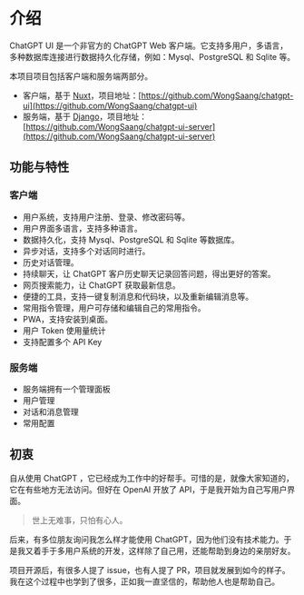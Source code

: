 # 介绍

ChatGPT UI 是一个非官方的 ChatGPT Web 客户端。它支持多用户，多语言，多种数据库连接进行数据持久化存储，例如：Mysql、PostgreSQL 和 Sqlite 等。

本项目项目包括客户端和服务端两部分。

- 客户端，基于 [Nuxt](https://nuxt.com/)，项目地址：[https://github.com/WongSaang/chatgpt-ui](https://github.com/WongSaang/chatgpt-ui)
- 服务端，基于 [Django](https://djangoproject.com/)，项目地址：[https://github.com/WongSaang/chatgpt-ui-server](https://github.com/WongSaang/chatgpt-ui-server)


## 功能与特性

### 客户端
- 用户系统，支持用户注册、登录、修改密码等。
- 用户界面多语言，支持多种语言。
- 数据持久化，支持 Mysql、PostgreSQL 和 Sqlite 等数据库。
- 异步对话，支持多个对话同时进行。
- 历史对话管理。
- 持续聊天，让 ChatGPT 客户历史聊天记录回答问题，得出更好的答案。
- 网页搜索能力，让 ChatGPT 获取最新信息。
- 便捷的工具，支持一键复制消息和代码块，以及重新编辑消息等。
- 常用指令管理，用户可存储和编辑自己的常用指令。
- PWA，支持安装到桌面。
- 用户 Token 使用量统计
- 支持配置多个 API Key

### 服务端
- 服务端拥有一个管理面板
- 用户管理
- 对话和消息管理
- 常用配置


## 初衷

自从使用 ChatGPT ，它已经成为工作中的好帮手。可惜的是，就像大家知道的，它在有些地方无法访问。但好在 OpenAI 开放了 API，于是我开始为自己写用户界面。

> 世上无难事，只怕有心人。

后来，有多位朋友询问我怎么样才能使用 ChatGPT，因为他们没有技术能力。于是我又着手于多用户系统的开发，这样除了自己用，还能帮助到身边的亲朋好友。

项目开源后，有很多人提了 issue，也有人提了 PR，项目就发展到如今的样子。我在这个过程中也学到了很多，正如我一直坚信的，帮助他人也是帮助自己。